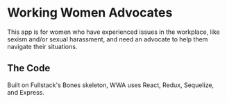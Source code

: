 # Working Women Advocates

This app is for women who have experienced issues in the workplace, like sexism and/or sexual harassment, and need an advocate to help them navigate their situations.

## The Code
Built on Fullstack's Bones skeleton, WWA uses React, Redux, Sequelize, and Express.
